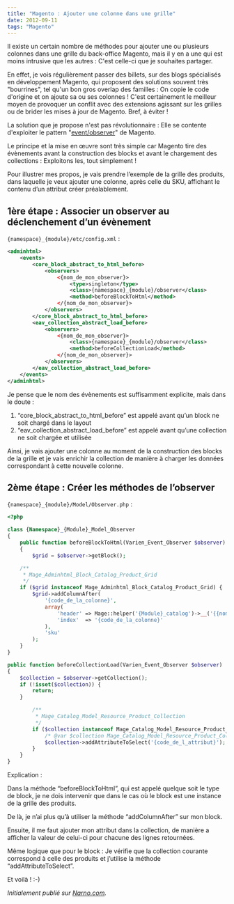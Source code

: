 ```yaml
---
title: "Magento : Ajouter une colonne dans une grille"
date: 2012-09-11
tags: "Magento"
---
```


Il existe un certain nombre de méthodes pour ajouter une ou plusieurs colonnes dans une grille du back-office Magento, mais il y en a une qui est moins intrusive que les autres : C'est celle-ci que je souhaites partager.

En effet, je vois régulièrement passer des billets, sur des blogs spécialisés en développement Magento, qui proposent des solutions souvent très "bourrines", tel qu'un bon gros overlap des familles : On copie le code d'origine et on ajoute sa ou ses colonnes !
C'est certainement le meilleur moyen de provoquer un conflit avec des extensions agissant sur les grilles ou de brider les mises à jour de Magento. Bref, à éviter !

La solution que je propose n'est pas révolutionnaire : Elle se contente d'exploiter le pattern "[event/observer](http://www.magentocommerce.com/wiki/5_-_modules_and_development/0_-_module_development_in_magento/customizing_magento_using_event-observer_method)" de Magento.
<!-- excerpt -->
Le principe et la mise en œuvre sont très simple car Magento tire des évènements avant la construction des blocks et avant le chargement des collections : Exploitons les, tout simplement !

Pour illustrer mes propos, je vais prendre l’exemple de la grille des produits, dans laquelle je veux ajouter une colonne, après celle du SKU, affichant le contenu d’un attribut créer préalablement.

## 1ère étape : Associer un observer au déclenchement d’un évènement

```{namespace}_{module}/etc/config.xml``` :

```xml
<adminhtml>
    <events>
        <core_block_abstract_to_html_before>
            <observers>
                <{nom_de_mon_observer}>
                    <type>singleton</type>
                    <class>{namespace}_{module}/observer</class>
                    <method>beforeBlockToHtml</method>
                </{nom_de_mon_observer}>
            </observers>
        </core_block_abstract_to_html_before>
        <eav_collection_abstract_load_before>
            <observers>
                <{nom_de_mon_observer}>
                    <class>{namespace}_{module}/observer</class>
                    <method>beforeCollectionLoad</method>
                </{nom_de_mon_observer}>
            </observers>
        </eav_collection_abstract_load_before>
    </events>
</adminhtml>
```

Je pense que le nom des évènements est suffisamment explicite, mais dans le doute :

1. “core_block_abstract_to_html_before” est appelé avant qu’un block ne soit chargé dans le layout
2. “eav_collection_abstract_load_before” est appelé avant qu’une collection ne soit chargée et utilisée

Ainsi, je vais ajouter une colonne au moment de la construction des blocks de la grille et je vais enrichir la collection de manière à charger les données correspondant à cette nouvelle colonne.

## 2ème étape : Créer les méthodes de l’observer

```{namespace}_{module}/Model/Observer.php``` :

```php
<?php

class {Namespace}_{Module}_Model_Observer
{
    public function beforeBlockToHtml(Varien_Event_Observer $observer)
    {
        $grid = $observer->getBlock();

    /**
     * Mage_Adminhtml_Block_Catalog_Product_Grid
     */
    if ($grid instanceof Mage_Adminhtml_Block_Catalog_Product_Grid) {
        $grid->addColumnAfter(
            '{code_de_la_colonne}',
            array(
                'header' => Mage::helper('{Module}_catalog')->__('{{nom_de_la_colonne}}'),
                'index'  => '{code_de_la_colonne}'
            ),
            'sku'
        );
    }
}

public function beforeCollectionLoad(Varien_Event_Observer $observer)
{
    $collection = $observer->getCollection();
    if (!isset($collection)) {
        return;
    }

        /**
         * Mage_Catalog_Model_Resource_Product_Collection
         */
        if ($collection instanceof Mage_Catalog_Model_Resource_Product_Collection) {
            /* @var $collection Mage_Catalog_Model_Resource_Product_Collection */
            $collection->addAttributeToSelect('{code_de_l_attribut}');
        }
    }
}
```

Explication :

Dans la méthode “beforeBlockToHtml”, qui est appelé quelque soit le type de block, je ne dois intervenir que dans le cas où le block est une instance de la grille des produits.

De là, je n’ai plus qu’à utiliser la méthode “addColumnAfter” sur mon block.

Ensuite, il me faut ajouter mon attribut dans la collection, de manière a afficher la valeur de celui-ci pour chacune des lignes retournées.

Même logique que pour le block : Je vérifie que la collection courante correspond à celle des produits et j’utilise la méthode “addAttributeToSelect”.

Et voilà ! :-)

_Initialement publié sur [Narno.com](http://narno.com/blog/magento-ajouter-une-colonne-dans-une-grille)._
